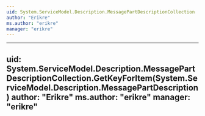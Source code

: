 ```yaml
---
uid: System.ServiceModel.Description.MessagePartDescriptionCollection
author: "Erikre"
ms.author: "erikre"
manager: "erikre"
---
```


---
uid: System.ServiceModel.Description.MessagePartDescriptionCollection.GetKeyForItem(System.ServiceModel.Description.MessagePartDescription)
author: "Erikre"
ms.author: "erikre"
manager: "erikre"
---
